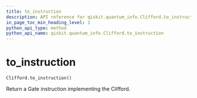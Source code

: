 ```yaml
---
title: to_instruction
description: API reference for qiskit.quantum_info.Clifford.to_instruction
in_page_toc_min_heading_level: 1
python_api_type: method
python_api_name: qiskit.quantum_info.Clifford.to_instruction
---
```


# to\_instruction

<span id="qiskit.quantum_info.Clifford.to_instruction" />

`Clifford.to_instruction()`

Return a Gate instruction implementing the Clifford.

